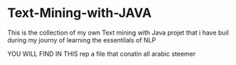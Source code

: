 # Text-Mining-with-JAVA
This is the collection of my own Text mining with Java projet that i have buil during my journy of learning the essentilals of NLP

YOU WILL FIND IN THIS rep a file that conatin all arabic steemer 
